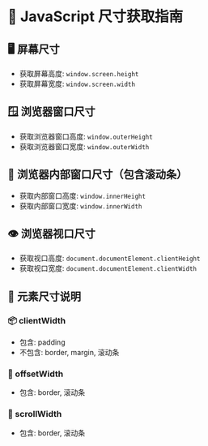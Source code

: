 # 📏 JavaScript 尺寸获取指南

## 🖥️ 屏幕尺寸

- 获取屏幕高度: `window.screen.height`
- 获取屏幕宽度: `window.screen.width`

## 🪟 浏览器窗口尺寸

- 获取浏览器窗口高度: `window.outerHeight`
- 获取浏览器窗口宽度: `window.outerWidth`

## 📱 浏览器内部窗口尺寸（包含滚动条）

- 获取内部窗口高度: `window.innerHeight`
- 获取内部窗口宽度: `window.innerWidth`

## 👁️ 浏览器视口尺寸

- 获取视口高度: `document.documentElement.clientHeight`
- 获取视口宽度: `document.documentElement.clientWidth`

## 📐 元素尺寸说明

### 📦 clientWidth

- 包含: padding
- 不包含: border, margin, 滚动条

### 📏 offsetWidth

- 包含: border, 滚动条

### 📜 scrollWidth

- 包含: border, 滚动条
